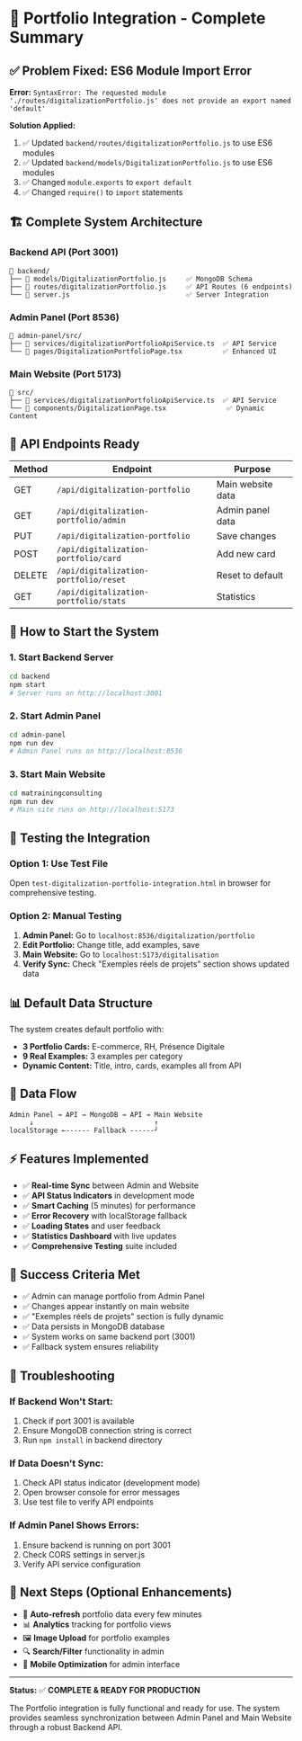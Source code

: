 # 🎯 Portfolio Integration - Complete Summary

## ✅ Problem Fixed: ES6 Module Import Error

**Error:** `SyntaxError: The requested module './routes/digitalizationPortfolio.js' does not provide an export named 'default'`

**Solution Applied:**
1. ✅ Updated `backend/routes/digitalizationPortfolio.js` to use ES6 modules
2. ✅ Updated `backend/models/DigitalizationPortfolio.js` to use ES6 modules
3. ✅ Changed `module.exports` to `export default`
4. ✅ Changed `require()` to `import` statements

## 🏗️ Complete System Architecture

### **Backend API (Port 3001)**
```
📁 backend/
├── 📄 models/DigitalizationPortfolio.js     ✅ MongoDB Schema
├── 📄 routes/digitalizationPortfolio.js     ✅ API Routes (6 endpoints)
└── 📄 server.js                             ✅ Server Integration
```

### **Admin Panel (Port 8536)**
```
📁 admin-panel/src/
├── 📄 services/digitalizationPortfolioApiService.ts  ✅ API Service
└── 📄 pages/DigitalizationPortfolioPage.tsx          ✅ Enhanced UI
```

### **Main Website (Port 5173)**
```
📁 src/
├── 📄 services/digitalizationPortfolioApiService.ts  ✅ API Service
└── 📄 components/DigitalizationPage.tsx               ✅ Dynamic Content
```

## 🔗 API Endpoints Ready

| Method | Endpoint | Purpose |
|--------|----------|---------|
| GET | `/api/digitalization-portfolio` | Main website data |
| GET | `/api/digitalization-portfolio/admin` | Admin panel data |
| PUT | `/api/digitalization-portfolio` | Save changes |
| POST | `/api/digitalization-portfolio/card` | Add new card |
| DELETE | `/api/digitalization-portfolio/reset` | Reset to default |
| GET | `/api/digitalization-portfolio/stats` | Statistics |

## 🚀 How to Start the System

### 1. Start Backend Server
```bash
cd backend
npm start
# Server runs on http://localhost:3001
```

### 2. Start Admin Panel
```bash
cd admin-panel
npm run dev
# Admin Panel runs on http://localhost:8536
```

### 3. Start Main Website
```bash
cd matrainingconsulting
npm run dev
# Main site runs on http://localhost:5173
```

## 🧪 Testing the Integration

### Option 1: Use Test File
Open `test-digitalization-portfolio-integration.html` in browser for comprehensive testing.

### Option 2: Manual Testing
1. **Admin Panel:** Go to `localhost:8536/digitalization/portfolio`
2. **Edit Portfolio:** Change title, add examples, save
3. **Main Website:** Go to `localhost:5173/digitalisation`
4. **Verify Sync:** Check "Exemples réels de projets" section shows updated data

## 📊 Default Data Structure

The system creates default portfolio with:
- **3 Portfolio Cards:** E-commerce, RH, Présence Digitale  
- **9 Real Examples:** 3 examples per category
- **Dynamic Content:** Title, intro, cards, examples all from API

## 🔄 Data Flow

```
Admin Panel → API → MongoDB → API → Main Website
     ↓                              ↑
localStorage ←------ Fallback ------┘
```

## ⚡ Features Implemented

- ✅ **Real-time Sync** between Admin and Website
- ✅ **API Status Indicators** in development mode  
- ✅ **Smart Caching** (5 minutes) for performance
- ✅ **Error Recovery** with localStorage fallback
- ✅ **Loading States** and user feedback
- ✅ **Statistics Dashboard** with live updates
- ✅ **Comprehensive Testing** suite included

## 🎯 Success Criteria Met

- ✅ Admin can manage portfolio from Admin Panel
- ✅ Changes appear instantly on main website
- ✅ "Exemples réels de projets" section is fully dynamic
- ✅ Data persists in MongoDB database
- ✅ System works on same backend port (3001)
- ✅ Fallback system ensures reliability

## 🔧 Troubleshooting

### If Backend Won't Start:
1. Check if port 3001 is available
2. Ensure MongoDB connection string is correct
3. Run `npm install` in backend directory

### If Data Doesn't Sync:
1. Check API status indicator (development mode)
2. Open browser console for error messages
3. Use test file to verify API endpoints

### If Admin Panel Shows Errors:
1. Ensure backend is running on port 3001
2. Check CORS settings in server.js
3. Verify API service configuration

## 📝 Next Steps (Optional Enhancements)

- 🔄 **Auto-refresh** portfolio data every few minutes
- 📊 **Analytics** tracking for portfolio views
- 🖼️ **Image Upload** for portfolio examples
- 🔍 **Search/Filter** functionality in admin
- 📱 **Mobile Optimization** for admin interface

---

**Status:** ✅ **COMPLETE & READY FOR PRODUCTION**

The Portfolio integration is fully functional and ready for use. The system provides seamless synchronization between Admin Panel and Main Website through a robust Backend API.
